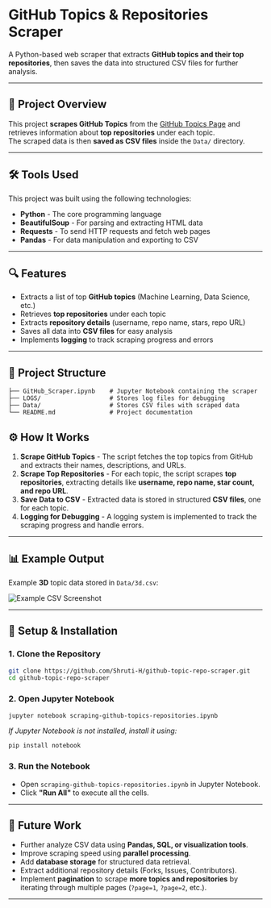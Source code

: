 # **GitHub Topics & Repositories Scraper**  

A Python-based web scraper that extracts **GitHub topics and their top repositories**, then saves the data into structured CSV files for further analysis.

---

## **📌 Project Overview**
This project **scrapes GitHub Topics** from the [GitHub Topics Page](https://github.com/topics) and retrieves information about **top repositories** under each topic.  
The scraped data is then **saved as CSV files** inside the `Data/` directory.

---

## **🛠 Tools Used**
This project was built using the following technologies:  
- **Python** - The core programming language  
- **BeautifulSoup** - For parsing and extracting HTML data  
- **Requests** - To send HTTP requests and fetch web pages  
- **Pandas** - For data manipulation and exporting to CSV  

---

## **🔍 Features**
- Extracts a list of top **GitHub topics** (Machine Learning, Data Science, etc.)
- Retrieves **top repositories** under each topic
- Extracts **repository details** (username, repo name, stars, repo URL)
- Saves all data into **CSV files** for easy analysis
- Implements **logging** to track scraping progress and errors

---

## **📂 Project Structure**
```
├── GitHub_Scraper.ipynb    # Jupyter Notebook containing the scraper
├── LOGS/                   # Stores log files for debugging
├── Data/                   # Stores CSV files with scraped data
└── README.md               # Project documentation
```

## **⚙️ How It Works**
1. **Scrape GitHub Topics** - The script fetches the top topics from GitHub and extracts their names, descriptions, and URLs.  
2. **Scrape Top Repositories** - For each topic, the script scrapes **top repositories**, extracting details like **username, repo name, star count, and repo URL**.  
3. **Save Data to CSV** - Extracted data is stored in structured **CSV files**, one for each topic.  
4. **Logging for Debugging** - A logging system is implemented to track the scraping progress and handle errors.  

---

## **📊 Example Output**
Example **3D** topic data stored in `Data/3d.csv`:

![Example CSV Screenshot](https://github.com/user-attachments/assets/d949f6e8-e2e2-44fd-b848-cf2a45e79214)

---

## **🔧 Setup & Installation**
### **1. Clone the Repository**
```sh
git clone https://github.com/Shruti-H/github-topic-repo-scraper.git
cd github-topic-repo-scraper
```

### **2. Open Jupyter Notebook**
```sh
jupyter notebook scraping-github-topics-repositories.ipynb
```
*If Jupyter Notebook is not installed, install it using:*
```sh
pip install notebook
```

### **3. Run the Notebook**
- Open `scraping-github-topics-repositories.ipynb` in Jupyter Notebook.
- Click **"Run All"** to execute all the cells.

---

## **🚀 Future Work**
- Further analyze CSV data using **Pandas, SQL, or visualization tools**.
- Improve scraping speed using **parallel processing**.
- Add **database storage** for structured data retrieval.
- Extract additional repository details (Forks, Issues, Contributors).
- Implement **pagination** to scrape **more topics and repositories** by iterating through multiple pages (`?page=1`, `?page=2`, etc.).

---
